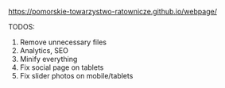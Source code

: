 https://pomorskie-towarzystwo-ratownicze.github.io/webpage/

TODOS:
1. Remove unnecessary files
2. Analytics, SEO
3. Minify everything
4. Fix social page on tablets
5. Fix slider photos on mobile/tablets